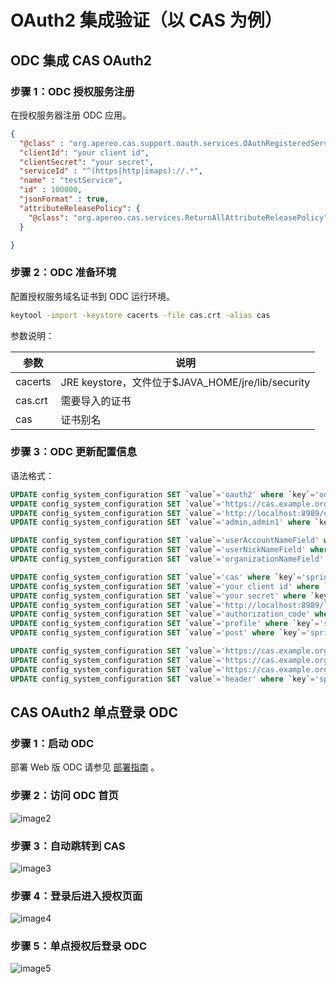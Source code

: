 # OAuth2 集成验证（以 CAS 为例）
## ODC 集成 CAS OAuth2
### 步骤 1：ODC 授权服务注册
在授权服务器注册 ODC 应用。
```json
{
  "@class" : "org.apereo.cas.support.oauth.services.OAuthRegisteredService",
  "clientId": "your client id",
  "clientSecret": "your secret",
  "serviceId" : "^(https|http|imaps)://.*",
  "name" : "testService",
  "id" : 100000,
  "jsonFormat" : true,
  "attributeReleasePolicy": {
    "@class": "org.apereo.cas.services.ReturnAllAttributeReleasePolicy"
  }

}
```
### 步骤 2：ODC 准备环境
配置授权服务域名证书到 ODC 运行环境。

```bash
keytool -import -keystore cacerts -file cas.crt -alias cas
```
参数说明：

| 参数 | 说明 |
| --- | --- |
| cacerts | JRE keystore，文件位于$JAVA_HOME/jre/lib/security |
| cas.crt | 需要导入的证书 |
| cas | 证书别名 |

### 步骤 3：ODC 更新配置信息
语法格式：
```sql
UPDATE config_system_configuration SET `value`='oauth2' where `key`='odc.iam.auth.type';
UPDATE config_system_configuration SET `value`='https://cas.example.org:8443/cas/login' where `key`='odc.oauth2.logoutUrl';
UPDATE config_system_configuration SET `value`='http://localhost:8989/oauth2/authorization/cas' where `key`='odc.oauth2.loginRedirectUrl';
UPDATE config_system_configuration SET `value`='admin,admin1' where `key`='odc.oauth2.adminAccountNames';

UPDATE config_system_configuration SET `value`='userAccountNameField' where `key`='odc.oauth2.userAccountNameField';
UPDATE config_system_configuration SET `value`='userNickNameField' where `key`='odc.oauth2.userNickNameField';
UPDATE config_system_configuration SET `value`='organizationNameField' where `key`='odc.oauth2.organizationNameField';

UPDATE config_system_configuration SET `value`='cas' where `key`='spring.security.oauth2.client.registration.odc.provider';
UPDATE config_system_configuration SET `value`='your client id' where `key`='spring.security.oauth2.client.registration.odc.client-id';
UPDATE config_system_configuration SET `value`='your secret' where `key`='spring.security.oauth2.client.registration.odc.client-secret';
UPDATE config_system_configuration SET `value`='http://localhost:8989/login/oauth2/code/{registrationId}' where `key`='spring.security.oauth2.client.registration.odc.redirect-uri';
UPDATE config_system_configuration SET `value`='authorization_code' where `key`='spring.security.oauth2.client.registration.odc.authorization-grant-type';
UPDATE config_system_configuration SET `value`='profile' where `key`='spring.security.oauth2.client.registration.odc.scope';
UPDATE config_system_configuration SET `value`='post' where `key`='spring.security.oauth2.client.registration.odc.clientAuthenticationMethod';

UPDATE config_system_configuration SET `value`='https://cas.example.org:8443/cas/oauth2.0/authorize' where `key`='spring.security.oauth2.client.provider.cas.authorization-uri';
UPDATE config_system_configuration SET `value`='https://cas.example.org:8443/cas/oauth2.0/accessToken' where `key`='spring.security.oauth2.client.provider.cas.token-uri';
UPDATE config_system_configuration SET `value`='https://cas.example.org:8443/cas/oauth2.0/profile' where `key`='spring.security.oauth2.client.provider.cas.user-info-uri';
UPDATE config_system_configuration SET `value`='header' where `key`='spring.security.oauth2.client.provider.cas.userInfoAuthenticationMethod';
```
## CAS OAuth2 单点登录 ODC
### 步骤 1：启动 ODC 
部署 Web 版 ODC 请参见 [部署指南](https://www.oceanbase.com/docs/enterprise/odc-doc-cn/V3.3.3/10000000000515650) 。
### 步骤 2：访问 ODC 首页
![image2](https://obbusiness-private.oss-cn-shanghai.aliyuncs.com/doc/img/odc/340/2.png)
### 步骤 3：自动跳转到 CAS 
![image3](https://obbusiness-private.oss-cn-shanghai.aliyuncs.com/doc/img/odc/340/3.png)
### 步骤 4：登录后进入授权页面
![image4](https://obbusiness-private.oss-cn-shanghai.aliyuncs.com/doc/img/odc/340/4.png)
### 步骤 5：单点授权后登录 ODC
![image5](https://obbusiness-private.oss-cn-shanghai.aliyuncs.com/doc/img/odc/340/5.png)
